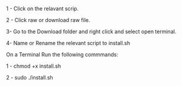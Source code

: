1 - Click on the relavant scrip.

2 - Click raw or download raw file.

3- Go to the Download folder and right click and select open terminal.

4- Name or Rename the relevant script to install.sh

On a Terminal Run the following commmands:

1 - chmod +x install.sh

2 - sudo ./install.sh
